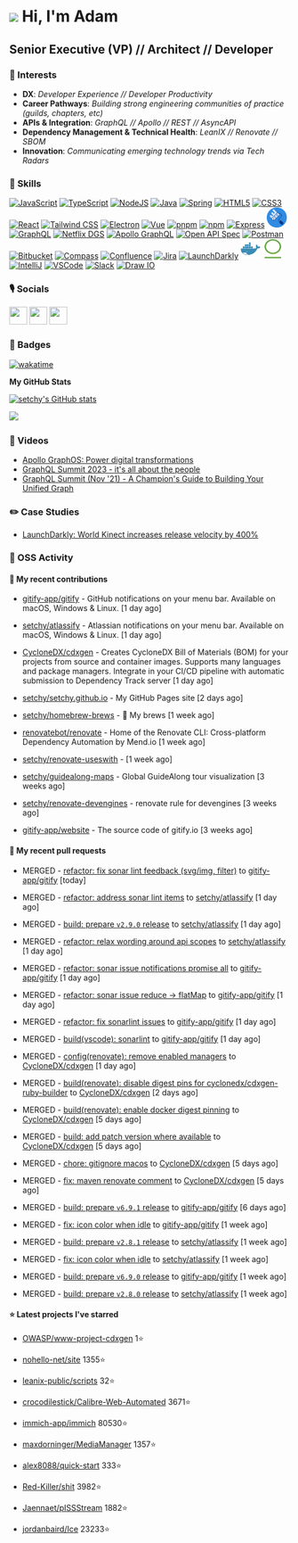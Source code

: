 ![](https://user-images.githubusercontent.com/18350557/176309783-0785949b-9127-417c-8b55-ab5a4333674e.gif) Hi, I'm Adam
============================================================================================================================

Senior Executive (VP) // Architect // Developer
-----------------------------------------------

### 🔭 Interests

- **DX**: *Developer Experience // Developer Productivity*
- **Career Pathways**: *Building strong engineering communities of practice (guilds, chapters, etc)*
- **APIs & Integration**: *GraphQL // Apollo // REST // AsyncAPI*
- **Dependency Management & Technical Health**: *LeanIX // Renovate // SBOM*
- **Innovation**: *Communicating emerging technology trends via Tech Radars*

### 💪 Skills

<p align="left">
  <a href="https://developer.mozilla.org/en-US/docs/Web/JavaScript" target="_blank" rel="noreferrer"><img src="https://raw.githubusercontent.com/danielcranney/readme-generator/main/public/icons/skills/javascript-colored.svg" width="36" height="36" alt="JavaScript" /></a>
  <a href="https://www.typescriptlang.org/" target="_blank" rel="noreferrer"><img src="https://raw.githubusercontent.com/danielcranney/readme-generator/main/public/icons/skills/typescript-colored.svg" width="36" height="36" alt="TypeScript" /></a>
  <a href="https://nodejs.org/en/" target="_blank" rel="noreferrer"><img src="https://raw.githubusercontent.com/danielcranney/readme-generator/main/public/icons/skills/nodejs-colored.svg" width="36" height="36" alt="NodeJS" /></a>
  <a href="https://www.oracle.com/java/" target="_blank" rel="noreferrer"><img src="https://raw.githubusercontent.com/danielcranney/readme-generator/main/public/icons/skills/java-colored.svg" width="36" height="36" alt="Java" /></a>
  <a href="https://spring.io/" target="_blank" rel="noreferrer"><img src="https://cdn.worldvectorlogo.com/logos/spring-3.svg" width="36" height="36" alt="Spring" /></a> 
  <a href="https://developer.mozilla.org/en-US/docs/Glossary/HTML5" target="_blank" rel="noreferrer"><img src="https://raw.githubusercontent.com/danielcranney/readme-generator/main/public/icons/skills/html5-colored.svg" width="36" height="36" alt="HTML5" /></a>
  <a href="https://www.w3.org/TR/CSS/#css" target="_blank" rel="noreferrer"><img src="https://raw.githubusercontent.com/danielcranney/readme-generator/main/public/icons/skills/css3-colored.svg" width="36" height="36" alt="CSS3" /></a>
  <a href="https://react.dev/" target="_blank" rel="noreferrer"><img src="https://cdn.worldvectorlogo.com/logos/react-2.svg" width="36" height="36" alt="React" /></a>
  <a href="https://tailwindcss.com/" target="_blank" rel="noreferrer"><img src="https://cdn.worldvectorlogo.com/logos/tailwind-css-2.svg" width="36" height="36" alt="Tailwind CSS" /></a>
  <a href="https://www.electronjs.org/" target="_blank" rel="noreferrer"><img src="https://cdn.worldvectorlogo.com/logos/electron-1.svg" width="36" height="36" alt="Electron" /></a>
  <a href="https://vuejs.org/" target="_blank" rel="noreferrer"><img src="https://cdn.worldvectorlogo.com/logos/vue-9.svg" width="36" height="36" alt="Vue" /></a>
  <a href="https://pnpm.io/" target="_blank" rel="noreferrer"><img src="https://encrypted-tbn0.gstatic.com/images?q=tbn:ANd9GcSGcwBnoTNg212cvEclMX-_qRw_P-_odFp3aafVal77Hg&s" width="36" height="36" alt="pnpm" /></a>
  <a href="https://www.npmjs.com/" target="_blank" rel="noreferrer"><img src="https://cdn.worldvectorlogo.com/logos/npm-square-red-1.svg" width="36" height="36" alt="npm" /></a>
  <a href="https://expressjs.com/" target="_blank" rel="noreferrer"><img src="https://raw.githubusercontent.com/danielcranney/readme-generator/main/public/icons/skills/express-colored.svg" width="36" height="36" alt="Express" /></a>
  <a href="https://docs.renovatebot.com/" target="_blank" rel="noreferrer"><img src="https://raw.githubusercontent.com/renovatebot/renovate/refs/heads/main/docs/usage/assets/images/logo.png" width="36" height="36" alt="Renovate" /></a>
  <a href="https://graphql.org/" target="_blank" rel="noreferrer"><img src="https://raw.githubusercontent.com/danielcranney/readme-generator/main/public/icons/skills/graphql-colored.svg" width="36" height="36" alt="GraphQL" /></a>
  <a href="https://netflix.github.io/dgs/" target="_blank" rel="noreferrer"><img src="https://raw.githubusercontent.com/Netflix/dgs/main/docs/images/dgs-framework-brand/Icon/dgs-icon--blue.svg" width="36" height="36" alt="Netflix DGS" /></a>
  <a href="https://apollographql.com/" target="_blank" rel="noreferrer"><img src="https://cdn.worldvectorlogo.com/logos/apollo-graphql-compact.svg" width="36" height="36" alt="Apollo GraphQL" /></a>
  <a href="https://swagger.io/specification/" target="_blank" rel="noreferrer"><img src="https://cdn.worldvectorlogo.com/logos/openapi-1.svg" width="36" height="36" alt="Open API Spec" /></a>
  <a href="https://www.postman.com//" target="_blank" rel="noreferrer"><img src="https://cdn.worldvectorlogo.com/logos/postman.svg" width="36" height="36" alt="Postman" /></a>
  <a href="https://www.atlassian.com/software/bitbucket" target="_blank" rel="noreferrer"><img src="https://cdn.worldvectorlogo.com/logos/bitbucket-icon.svg" width="36" height="36" alt="Bitbucket" /></a>
  <a href="https://www.atlassian.com/software/compass" target="_blank" rel="noreferrer"><img src="https://cdn.worldvectorlogo.com/logos/atlassian-compass-1.svg" width="36" height="36" alt="Compass" /></a>
  <a href="https://www.atlassian.com/software/confluence" target="_blank" rel="noreferrer"><img src="https://cdn.worldvectorlogo.com/logos/confluence-1.svg" width="36" height="36" alt="Confluence" /></a>
  <a href="https://www.atlassian.com/software/jira" target="_blank" rel="noreferrer"><img src="https://cdn.worldvectorlogo.com/logos/jira-1.svg" width="36" height="36" alt="Jira" /></a>
  <a href="https://launchdarkly.com/" target="_blank" rel="noreferrer"><img src="https://cdn.worldvectorlogo.com/logos/launchdarkly-2.svg" width="36" height="36" alt="LaunchDarkly" /></a>
  <a href="https://docker.com/" target="_blank" rel="noreferrer"><img src="https://raw.githubusercontent.com/nx211/homer-icons/master/png/docker.png" width="36" height="36" alt="Docker" /></a>
  <a href="https://jfrog.com/artifactory/" target="_blank" rel="noreferrer"><img src="https://raw.githubusercontent.com/nx211/homer-icons/master/png/artifactory.png" width="36" height="36" alt="Artifactory" /></a>
  <a href="https://www.jetbrains.com/idea/" target="_blank" rel="noreferrer"><img src="https://cdn.worldvectorlogo.com/logos/intellij-idea-1.svg" width="36" height="36" alt="IntelliJ" /></a>
  <a href="https://code.visualstudio.com/" target="_blank" rel="noreferrer"><img src="https://cdn.worldvectorlogo.com/logos/visual-studio-code-1.svg" width="36" height="36" alt="VSCode" /></a>
  <a href="https://slack.com/" target="_blank" rel="noreferrer"><img src="https://cdn.worldvectorlogo.com/logos/slack-new-logo.svg" width="36" height="36" alt="Slack" /></a>
  <a href="https://drawio-app.com/" target="_blank" rel="noreferrer"><img src="https://cdn.worldvectorlogo.com/logos/draw-io.svg" width="36" height="36" alt="Draw IO" /></a>
</p>

                      

### 🎙️ Socials
                  
<p align="left">
  <a href="https://www.github.com/setchy" target="_blank" rel="noreferrer"><img src="https://raw.githubusercontent.com/danielcranney/readme-generator/main/public/icons/socials/github.svg" width="32" height="32" /></a>
  <a href="https://www.linkedin.com/in/adamsetch" target="_blank" rel="noreferrer"><img src="https://raw.githubusercontent.com/danielcranney/readme-generator/main/public/icons/socials/linkedin.svg" width="32" height="32" /></a>
  <a href="https://www.twitter.com/setchy87" target="_blank" rel="noreferrer"><img src="https://raw.githubusercontent.com/danielcranney/readme-generator/main/public/icons/socials/twitter.svg" width="32" height="32" /></a>
</p>

### 📛 Badges

[![wakatime](https://wakatime.com/badge/user/2b948ae2-4be1-4020-8a57-7de60b53fe1d.svg)](https://wakatime.com/@2b948ae2-4be1-4020-8a57-7de60b53fe1d)

<b>My GitHub Stats</b>

<a href="http://www.github.com/setchy"><img src="https://github-readme-stats.vercel.app/api?username=setchy&show_icons=true&hide=&count_private=true&title_color=0891b2&text_color=ffffff&icon_color=0891b2&bg_color=1c1917&hide_border=true&show_icons=true" alt="setchy's GitHub stats" /></a>

<a href="http://www.github.com/setchy"><img src="https://github-readme-streak-stats.herokuapp.com/?user=setchy&stroke=ffffff&background=1c1917&ring=0891b2&fire=0891b2&currStreakNum=ffffff&currStreakLabel=0891b2&sideNums=ffffff&sideLabels=ffffff&dates=ffffff&hide_border=true" /></a>

### 📼 Videos

- [Apollo GraphOS: Power digital transformations](https://www.apollographql.com/enterprise?wvideo=4fu2lsjssc)
- [GraphQL Summit 2023 - it's all about the people](https://www.youtube.com/watch?v=090IWEcHbJc)
- [GraphQL Summit (Nov '21) - A Champion's Guide to Building Your Unified Graph](https://www.apollographql.com/events/roundtable/graphql-summit-november-2021/a-champions-guide-to-building-your-unified-graph)

### ✏️ Case Studies

- [LaunchDarkly: World Kinect increases release velocity by 400%](https://launchdarkly.com/case-studies/world-kinect/)

### 🎯 OSS Activity
#### 🚀 My recent contributions



- [gitify-app/gitify](https://github.com/gitify-app/gitify) - GitHub notifications on your menu bar. Available on macOS, Windows &amp; Linux. [1 day ago]

- [setchy/atlassify](https://github.com/setchy/atlassify) - Atlassian notifications on your menu bar. Available on macOS, Windows &amp; Linux.  [1 day ago]

- [CycloneDX/cdxgen](https://github.com/CycloneDX/cdxgen) - Creates CycloneDX Bill of Materials (BOM) for your projects from source and container images. Supports many languages and package managers. Integrate in your CI/CD pipeline with automatic submission to Dependency Track server [1 day ago]

- [setchy/setchy.github.io](https://github.com/setchy/setchy.github.io) - My GitHub Pages site [2 days ago]

- [setchy/homebrew-brews](https://github.com/setchy/homebrew-brews) - 🍻 My brews [1 week ago]

- [renovatebot/renovate](https://github.com/renovatebot/renovate) - Home of the Renovate CLI: Cross-platform Dependency Automation by Mend.io [1 week ago]

- [setchy/renovate-useswith](https://github.com/setchy/renovate-useswith) -  [1 week ago]

- [setchy/guidealong-maps](https://github.com/setchy/guidealong-maps) - Global GuideAlong tour visualization [3 weeks ago]

- [setchy/renovate-devengines](https://github.com/setchy/renovate-devengines) - renovate rule for devengines [3 weeks ago]

- [gitify-app/website](https://github.com/gitify-app/website) - The source code of gitify.io [3 weeks ago]

#### 🎉 My recent pull requests



- MERGED - [refactor: fix sonar lint feedback (svg/img, filter)](https://github.com/gitify-app/gitify/pull/2283) to [gitify-app/gitify](https://github.com/gitify-app/gitify) [today]

- MERGED - [refactor: address sonar lint items](https://github.com/setchy/atlassify/pull/1677) to [setchy/atlassify](https://github.com/setchy/atlassify) [1 day ago]

- MERGED - [build: prepare `v2.9.0` release](https://github.com/setchy/atlassify/pull/1676) to [setchy/atlassify](https://github.com/setchy/atlassify) [1 day ago]

- MERGED - [refactor: relax wording around api scopes](https://github.com/setchy/atlassify/pull/1673) to [setchy/atlassify](https://github.com/setchy/atlassify) [1 day ago]

- MERGED - [refactor: sonar issue notifications promise all](https://github.com/gitify-app/gitify/pull/2282) to [gitify-app/gitify](https://github.com/gitify-app/gitify) [1 day ago]

- MERGED - [refactor: sonar issue reduce -&gt; flatMap](https://github.com/gitify-app/gitify/pull/2281) to [gitify-app/gitify](https://github.com/gitify-app/gitify) [1 day ago]

- MERGED - [refactor: fix sonarlint issues](https://github.com/gitify-app/gitify/pull/2280) to [gitify-app/gitify](https://github.com/gitify-app/gitify) [1 day ago]

- MERGED - [build(vscode): sonarlint](https://github.com/gitify-app/gitify/pull/2279) to [gitify-app/gitify](https://github.com/gitify-app/gitify) [1 day ago]

- MERGED - [config(renovate): remove enabled managers](https://github.com/CycloneDX/cdxgen/pull/2424) to [CycloneDX/cdxgen](https://github.com/CycloneDX/cdxgen) [1 day ago]

- MERGED - [build(renovate): disable digest pins for cyclonedx/cdxgen-ruby-builder](https://github.com/CycloneDX/cdxgen/pull/2421) to [CycloneDX/cdxgen](https://github.com/CycloneDX/cdxgen) [2 days ago]

- MERGED - [build(renovate): enable docker digest pinning](https://github.com/CycloneDX/cdxgen/pull/2407) to [CycloneDX/cdxgen](https://github.com/CycloneDX/cdxgen) [5 days ago]

- MERGED - [build: add patch version where available](https://github.com/CycloneDX/cdxgen/pull/2406) to [CycloneDX/cdxgen](https://github.com/CycloneDX/cdxgen) [5 days ago]

- MERGED - [chore: gitignore macos](https://github.com/CycloneDX/cdxgen/pull/2405) to [CycloneDX/cdxgen](https://github.com/CycloneDX/cdxgen) [5 days ago]

- MERGED - [fix: maven renovate comment](https://github.com/CycloneDX/cdxgen/pull/2403) to [CycloneDX/cdxgen](https://github.com/CycloneDX/cdxgen) [5 days ago]

- MERGED - [build: prepare `v6.9.1` release](https://github.com/gitify-app/gitify/pull/2267) to [gitify-app/gitify](https://github.com/gitify-app/gitify) [6 days ago]

- MERGED - [fix: icon color when idle](https://github.com/gitify-app/gitify/pull/2266) to [gitify-app/gitify](https://github.com/gitify-app/gitify) [1 week ago]

- MERGED - [build: prepare `v2.8.1` release](https://github.com/setchy/atlassify/pull/1658) to [setchy/atlassify](https://github.com/setchy/atlassify) [1 week ago]

- MERGED - [fix: icon color when idle](https://github.com/setchy/atlassify/pull/1657) to [setchy/atlassify](https://github.com/setchy/atlassify) [1 week ago]

- MERGED - [build: prepare `v6.9.0` release](https://github.com/gitify-app/gitify/pull/2265) to [gitify-app/gitify](https://github.com/gitify-app/gitify) [1 week ago]

- MERGED - [build: prepare `v2.8.0` release](https://github.com/setchy/atlassify/pull/1656) to [setchy/atlassify](https://github.com/setchy/atlassify) [1 week ago]

#### ⭐ Latest projects I've starred



- [OWASP/www-project-cdxgen](https://github.com/OWASP/www-project-cdxgen) 1⭐

- [nohello-net/site](https://github.com/nohello-net/site) 1355⭐

- [leanix-public/scripts](https://github.com/leanix-public/scripts) 32⭐

- [crocodilestick/Calibre-Web-Automated](https://github.com/crocodilestick/Calibre-Web-Automated) 3671⭐

- [immich-app/immich](https://github.com/immich-app/immich) 80530⭐

- [maxdorninger/MediaManager](https://github.com/maxdorninger/MediaManager) 1357⭐

- [alex8088/quick-start](https://github.com/alex8088/quick-start) 333⭐

- [Red-Killer/shit](https://github.com/Red-Killer/shit) 3982⭐

- [Jaennaet/pISSStream](https://github.com/Jaennaet/pISSStream) 1882⭐

- [jordanbaird/Ice](https://github.com/jordanbaird/Ice) 23233⭐


